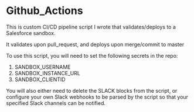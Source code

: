 # Github_Actions
This is custom CI/CD pipeline script I wrote that validates/deploys to a Salesforce sandbox.

It validates upon pull_request, and deploys upon merge/commit to master

To use this script, you will need to set the following secrets in the repo:
1. SANDBOX_USERNAME
2. SANDBOX_INSTANCE_URL
3. SANDBOX_CLIENTID

You will also either need to delete the SLACK blocks from the script, or configure your own Slack webhooks to be parsed by the script so that your specified Slack channels can be notified.
